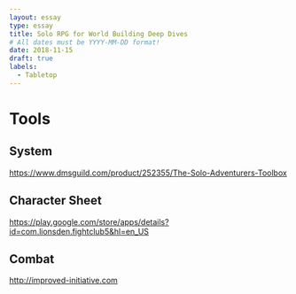 ```yaml
---
layout: essay
type: essay
title: Solo RPG for World Building Deep Dives
# All dates must be YYYY-MM-DD format!
date: 2018-11-15
draft: true
labels:
  - Tabletop
---
```



# Tools

## System 
https://www.dmsguild.com/product/252355/The-Solo-Adventurers-Toolbox

## Character Sheet
https://play.google.com/store/apps/details?id=com.lionsden.fightclub5&hl=en_US

## Combat
http://improved-initiative.com

